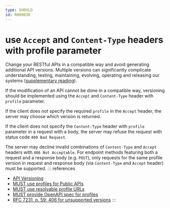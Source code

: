 ```yaml
---
type: SHOULD
id: R000030
---
```


# use `Accept` and `Content-Type` headers with profile parameter

Change your RESTful APIs in a compatible way and avoid generating additional API versions.
Multiple versions can significantly complicate understanding, testing, maintaining, evolving, operating and releasing our systems ([supplementary reading](http://martinfowler.com/articles/enterpriseREST.html)).

If the modification of an API cannot be done in a compatible way, versioning should be implemented using the `Accept` and `Content-Type` header with `profile` parameter.

If the client does not specify the required `profile` in the `Accept` header, the server may choose which version is returned.

If the client does not specify the `Content-Type` header with `profile` parameter in a request with a body, the server may refuse the request with status code `400 Bad Request`.

The server may decline invalid combinations of `Content-Type` and `Accept` headers with `406 Not Acceptable`. For endpoint methods featuring both a request and a response body (e.g. `POST`), only requests for the same profile version in request and response body (via `Content-Type` and `Accept` header) must be supported.
::: references

- [API Versioning](/guidelines/030_REST-Guidelines/050_Versioning/index.md)
- [MUST use profiles for Public APIs](R000065)
- [MUST use resolvable profile URLs](R100066)
- [MUST provide OpenAPI spec for profiles](R100067)
- [RFC 7231, p. 59: 406 for unsupported versions](https://datatracker.ietf.org/doc/html/rfc7231#section-6.5.6)
  :::
